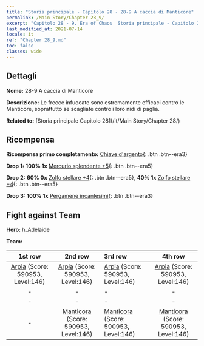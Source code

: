 ```yaml
---
title: "Storia principale - Capitolo 28 - 28-9 A caccia di Manticore"
permalink: /Main Story/Chapter 28_9/
excerpt: "Capitolo 28 - 9. Era of Chaos  Storia principale - Capitolo 28_9. 28-9 A caccia di Manticore"
last_modified_at: 2021-07-14
locale: it
ref: "Chapter 28_9.md"
toc: false
classes: wide
---
```


## Dettagli

 **Nome:** 28-9 A caccia di Manticore

 **Descrizione:** Le frecce infuocate sono estremamente efficaci contro le Manticore, soprattutto se scagliate contro i loro nidi di paglia.

 **Related to:** [Storia principale Capitolo 28](/it/Main Story/Chapter 28/)

## Ricompensa

 **Ricompensa primo completamento:** [Chiave d'argento](/ItemsIT/con_693/){: .btn .btn--era3}

 **Drop 1:** **100% 1x** [Mercurio splendente +5](/ItemsIT/mat_98/){: .btn .btn--era5}

 **Drop 2:** **60% 0x** [Zolfo stellare +4](/ItemsIT/mat_92/){: .btn .btn--era5}, **40% 1x** [Zolfo stellare +4](/ItemsIT/mat_92/){: .btn .btn--era5}

 **Drop 3:** **100% 1x** [Pergamene incantesimi](/ItemsIT/con_694/){: .btn .btn--era3}


## Fight against Team
 **Hero:** h_Adelaide

 **Team:**


  | 1st row | 2nd row | 3rd row | 4th row |
  |:----:|:----:|:----|:----:|
  | [Arpia](/it/units/Harpy/) (Score: 590953, Level:146)  | [Arpia](/it/units/Harpy/) (Score: 590953, Level:146)  | [Arpia](/it/units/Harpy/) (Score: 590953, Level:146)  | [Arpia](/it/units/Harpy/) (Score: 590953, Level:146)  |
  | - | - | - | - |
  | - | - | - | - |
  | - | [Manticora](/it/units/Manticore/) (Score: 590953, Level:146)  | [Manticora](/it/units/Manticore/) (Score: 590953, Level:146)  | [Manticora](/it/units/Manticore/) (Score: 590953, Level:146)  |


